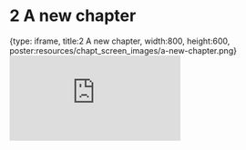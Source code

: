 # 2 A new chapter
 
{type: iframe, title:2 A new chapter, width:800, height:600, poster:resources/chapt_screen_images/a-new-chapter.png}
![](https://hutchdatascience.org/testing_gist_embed/no_toc/a-new-chapter.html)
 

 

